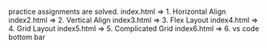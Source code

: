 practice assignments are solved.
index.html => 1. Horizontal Align
index2.html => 2. Vertical Align
index3.html => 3. Flex Layout
index4.html => 4. Grid Layout
index5.html => 5. Complicated Grid
index6.html => 6. vs code bottom bar